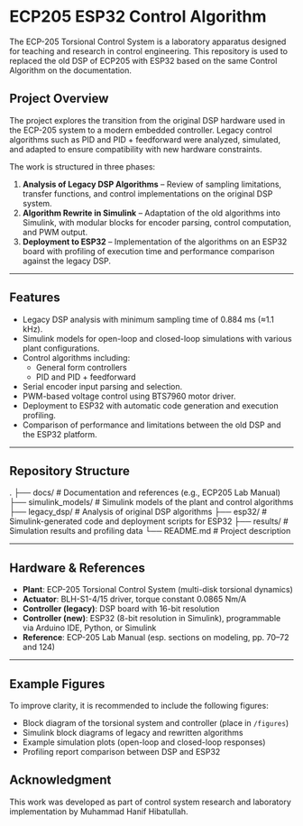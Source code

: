 # ECP205 ESP32 Control Algorithm
The ECP-205 Torsional Control System is a laboratory apparatus designed for teaching and research in control engineering. This repository is used to replaced the old DSP of ECP205 with ESP32 based on the same Control Algorithm on the documentation.

## Project Overview
The project explores the transition from the original DSP hardware used in the ECP-205 system to a modern embedded controller. Legacy control algorithms such as PID and PID + feedforward were analyzed, simulated, and adapted to ensure compatibility with new hardware constraints.  

The work is structured in three phases:
1. **Analysis of Legacy DSP Algorithms** – Review of sampling limitations, transfer functions, and control implementations on the original DSP system.  
2. **Algorithm Rewrite in Simulink** – Adaptation of the old algorithms into Simulink, with modular blocks for encoder parsing, control computation, and PWM output.  
3. **Deployment to ESP32** – Implementation of the algorithms on an ESP32 board with profiling of execution time and performance comparison against the legacy DSP.

---

## Features
- Legacy DSP analysis with minimum sampling time of 0.884 ms (≈1.1 kHz).  
- Simulink models for open-loop and closed-loop simulations with various plant configurations.  
- Control algorithms including:
  - General form controllers  
  - PID and PID + feedforward  
- Serial encoder input parsing and selection.  
- PWM-based voltage control using BTS7960 motor driver.  
- Deployment to ESP32 with automatic code generation and execution profiling.  
- Comparison of performance and limitations between the old DSP and the ESP32 platform.  

---

## Repository Structure
.
├── docs/ # Documentation and references (e.g., ECP205 Lab Manual)
├── simulink_models/ # Simulink models of the plant and control algorithms
├── legacy_dsp/ # Analysis of original DSP algorithms
├── esp32/ # Simulink-generated code and deployment scripts for ESP32
├── results/ # Simulation results and profiling data
└── README.md # Project description

---

## Hardware & References
- **Plant**: ECP-205 Torsional Control System (multi-disk torsional dynamics)  
- **Actuator**: BLH-S1-4/15 driver, torque constant 0.0865 Nm/A  
- **Controller (legacy)**: DSP board with 16-bit resolution  
- **Controller (new)**: ESP32 (8-bit resolution in Simulink), programmable via Arduino IDE, Python, or Simulink  
- **Reference**: ECP-205 Lab Manual (esp. sections on modeling, pp. 70–72 and 124)  

---

## Example Figures
To improve clarity, it is recommended to include the following figures:
- Block diagram of the torsional system and controller (place in `/figures`)  
- Simulink block diagrams of legacy and rewritten algorithms  
- Example simulation plots (open-loop and closed-loop responses)  
- Profiling report comparison between DSP and ESP32  

## Acknowledgment

This work was developed as part of control system research and laboratory implementation by Muhammad Hanif Hibatullah.
